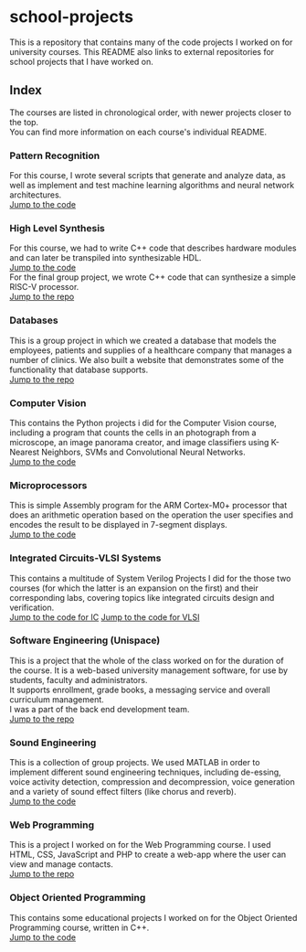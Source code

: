 # school-projects
This is a repository that contains many of the code projects I worked on for university courses. This README also links to external repositories for school projects that I have worked on.

## Index
The courses are listed in chronological order, with newer projects closer to the top.<br>
You can find more information on each course's individual README.

### Pattern Recognition
For this course, I wrote several scripts that generate and analyze data, as well as implement and test machine learning algorithms and neural network architectures.<br>
[Jump to the code](<./Pattern Recognition>)

### High Level Synthesis
For this course, we had to write C++ code that describes hardware modules and can later be transpiled into synthesizable HDL.<br>
[Jump to the code](<./High Level Synthesis>)<br>
For the final group project, we wrote C++ code that can synthesize a simple RISC-V processor.<br>
[Jump to the repo](https://github.com/lamprini19/TinyRV2-HLS)

### Databases
This is a group project in which we created a database that models the employees, patients and supplies of a healthcare company that manages a number of clinics. We also built a website that demonstrates some of the functionality that database supports.<br>
[Jump to the repo](https://github.com/darklex55/DBT5)

### Computer Vision
This contains the Python projects i did for the Computer Vision course, including a program that counts the cells in an photograph from a microscope, an image panorama creator, and image classifiers using K-Nearest Neighbors, SVMs and Convolutional Neural Networks.<br>
[Jump to the code](<./Computer Vision>)

### Microprocessors
This is simple Assembly program for the ARM Cortex-M0+ processor that does an arithmetic operation based on the operation the user specifies and encodes the result to be displayed in 7-segment displays.<br>
[Jump to the code](./Microprocessors)

### Integrated Circuits-VLSI Systems
This contains a multitude of System Verilog Projects I did for the those two courses (for which the latter is an expansion on the first) and their corresponding labs, covering topics like integrated circuits design and verification.<br>
[Jump to the code for IC](<./Integrated Circuits>)
[Jump to the code for VLSI](<./VLSI Systems>)

### Software Engineering (Unispace)
This is a project that the whole of the class worked on for the duration of the course. It is a web-based university management software, for use by students, faculty and administrators.<br>
It supports enrollment, grade books, a messaging service and overall curriculum management.<br>
I was a part of the back end development team.<br>
[Jump to the repo](https://github.com/ioanziko/Unispace)

### Sound Engineering
This is a collection of group projects. We used MATLAB in order to implement different sound engineering techniques, including de-essing, voice activity detection, compression and decompression, voice generation and a variety of sound effect filters (like chorus and reverb).<br>
[Jump to the code](<./Sound Engineering>)

### Web Programming
This is a project I worked on for the Web Programming course. I used HTML, CSS, JavaScript and PHP to create a web-app where the user can view and manage contacts.<br>
[Jump to the repo](https://github.com/liakoyras/contactsdirectory)

### Object Oriented Programming
This contains some educational projects I worked on for the Object Oriented Programming course, written in C++.<br>
[Jump to the code](<./Object Oriented Programming>)
